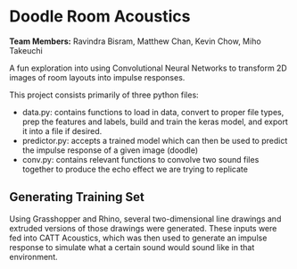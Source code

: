 # Doodle Room Acoustics
**Team Members:** Ravindra Bisram, Matthew Chan, Kevin Chow, Miho Takeuchi

A fun exploration into using Convolutional Neural Networks to transform 2D images of room layouts into impulse responses. 

This project consists primarily of three python files: 
- data.py: contains functions to load in data, convert to proper file types, prep the features and labels, build and train the keras model, and export it into a file if desired.
- predictor.py: accepts a trained model which can then be used to predict the impulse response of a given image (doodle)
- conv.py: contains relevant functions to convolve two sound files together to produce the echo effect we are trying to replicate

## Generating Training Set
Using Grasshopper and Rhino, several two-dimensional line drawings and extruded versions of those drawings were generated. These inputs were fed into CATT Acoustics, which was then used to generate an impulse response to simulate what a certain sound would sound like in that environment.	


